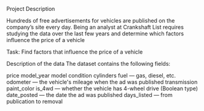 Project Description

Hundreds of free advertisements for vehicles are published on the company’s site every day. Being an analyst at Crankshaft List requires studying the data over the last few years and determine which factors influence the price of a vehicle

Task: Find factors that influence the price of a vehicle

Description of the data
The dataset contains the following fields:

price
model_year
model
condition
cylinders
fuel — gas, diesel, etc.
odometer — the vehicle's mileage when the ad was published
transmission
paint_color
is_4wd — whether the vehicle has 4-wheel drive (Boolean type)
date_posted — the date the ad was published
days_listed — from publication to removal
